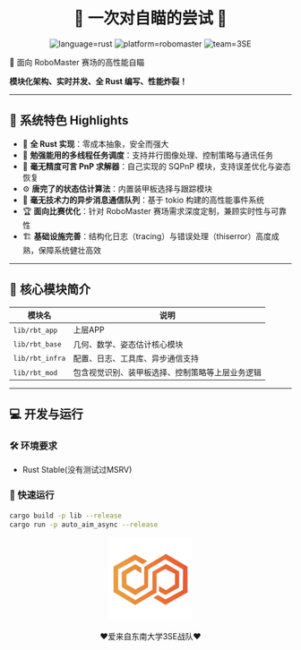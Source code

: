 <p align="center">
  <h1 align="center">🤖 一次对自瞄的尝试 🎯</h1>
  <p align="center">
    <img src="https://img.shields.io/badge/Language-Rust-orange?style=for-the-badge"/ alt="language=rust">
    <img src="https://img.shields.io/badge/Platform-RoboMaster-blue?style=for-the-badge"/ alt="platform=robomaster">
    <img src="https://img.shields.io/badge/Team-3SE-orange?style=for-the-badge"/ alt="team=3SE">
  </p>
</p>

🚀 面向 RoboMaster 赛场的高性能自瞄

**模块化架构、实时并发、全 Rust 编写、性能炸裂！**

---

## 🧠 系统特色 Highlights

- 🦀 **全 Rust 实现**：零成本抽象，安全而强大
- 🚦 **勉强能用的多线程任务调度**：支持并行图像处理、控制策略与通讯任务
- 🎯 **毫无精度可言 PnP 求解器**：自己实现的 SQPnP 模块，支持误差优化与姿态恢复
- ⚙️ **唐完了的状态估计算法**：内置装甲板选择与跟踪模块
- 📡 **毫无技术力的异步消息通信队列**：基于 tokio 构建的高性能事件系统
- 🏆 **面向比赛优化**：针对 RoboMaster 赛场需求深度定制，兼顾实时性与可靠性
- 🏗️ **基础设施完善**：结构化日志（tracing）与错误处理（thiserror）高度成熟，保障系统健壮高效

---

## 📡 核心模块简介

| 模块名                | 说明                                   |
| ------------------- | -------------------------------------- |
| `lib/rbt_app`       | 上层APP                     |
| `lib/rbt_base`      | 几何、数学、姿态估计核心模块                     |
| `lib/rbt_infra`     | 配置、日志、工具库、异步通信支持                   |
| `lib/rbt_mod`       | 包含视觉识别、装甲板选择、控制策略等上层业务逻辑           |

---

## 💻 开发与运行

### 🛠️ 环境要求

- Rust Stable(没有测试过MSRV)

### 🚀 快速运行

```bash
cargo build -p lib --release
cargo run -p auto_aim_async --release
```

<p align="center">
  <img src="assets/3se-logo.png" width="150" alt="3SE Logo"/>
  <p align="center">❤️爱来自东南大学3SE战队❤️</p>
</p>

